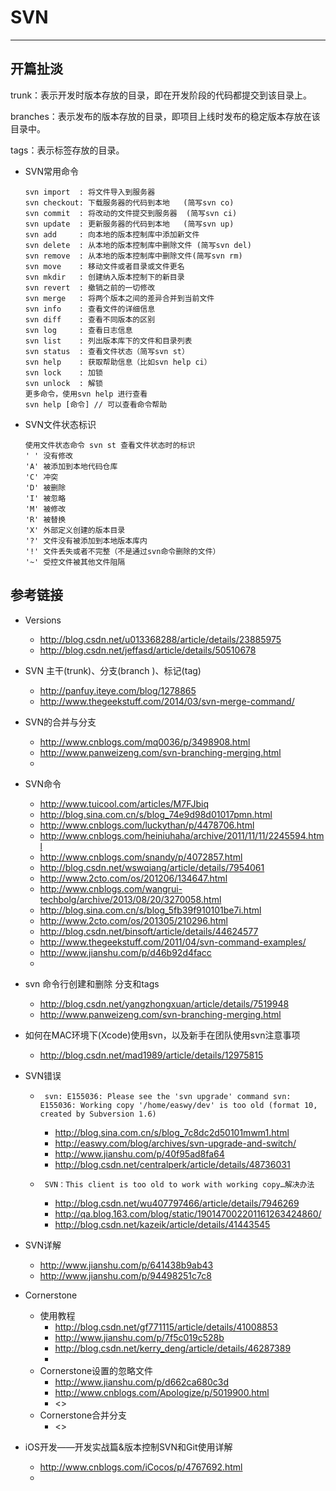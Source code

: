 # SVN
---

## 开篇扯淡

trunk：表示开发时版本存放的目录，即在开发阶段的代码都提交到该目录上。

branches：表示发布的版本存放的目录，即项目上线时发布的稳定版本存放在该目录中。

tags：表示标签存放的目录。

* SVN常用命令


  ```0bjc
  svn import  : 将文件导入到服务器
  svn checkout: 下载服务器的代码到本地   (简写svn co)
  svn commit  : 将改动的文件提交到服务器  (简写svn ci)
  svn update  : 更新服务器的代码到本地   (简写svn up)
  svn add     : 向本地的版本控制库中添加新文件
  svn delete  : 从本地的版本控制库中删除文件 (简写svn del)
  svn remove  : 从本地的版本控制库中删除文件(简写svn rm)
  svn move    : 移动文件或者目录或文件更名
  svn mkdir   : 创建纳入版本控制下的新目录
  svn revert  : 撤销之前的一切修改
  svn merge   : 将两个版本之间的差异合并到当前文件
  svn info    : 查看文件的详细信息
  svn diff    : 查看不同版本的区别
  svn log     : 查看日志信息
  svn list    : 列出版本库下的文件和目录列表
  svn status  : 查看文件状态（简写svn st）
  svn help    : 获取帮助信息（比如svn help ci）
  svn lock    : 加锁
  svn unlock  : 解锁
  更多命令，使用svn help 进行查看
  svn help [命令] // 可以查看命令帮助
  ```



* SVN文件状态标识

  ```objc
  使用文件状态命令 svn st 查看文件状态时的标识
  ' ' 没有修改
  'A' 被添加到本地代码仓库
  'C' 冲突
  'D' 被删除
  'I' 被忽略
  'M' 被修改
  'R' 被替换
  'X' 外部定义创建的版本目录
  '?' 文件没有被添加到本地版本库内
  '!' 文件丢失或者不完整（不是通过svn命令删除的文件）
  '~' 受控文件被其他文件阻隔
  ```

## 参考链接
* Versions
  - <http://blog.csdn.net/u013368288/article/details/23885975>
  - <http://blog.csdn.net/jeffasd/article/details/50510678>

* SVN 主干(trunk)、分支(branch )、标记(tag)
  - <http://panfuy.iteye.com/blog/1278865>
  - <http://www.thegeekstuff.com/2014/03/svn-merge-command/>


* SVN的合并与分支
  - <http://www.cnblogs.com/mq0036/p/3498908.html>
  - <http://www.panweizeng.com/svn-branching-merging.html>
  - 


* SVN命令
  - <http://www.tuicool.com/articles/M7FJbiq>
  - <http://blog.sina.com.cn/s/blog_74e9d98d01017pmn.html>
  - <http://www.cnblogs.com/luckythan/p/4478706.html>
  - <http://www.cnblogs.com/heiniuhaha/archive/2011/11/11/2245594.html>
  - <http://www.cnblogs.com/snandy/p/4072857.html>
  - <http://blog.csdn.net/wswqiang/article/details/7954061>
  - <http://www.2cto.com/os/201206/134647.html>
  - <http://www.cnblogs.com/wangrui-techbolg/archive/2013/08/20/3270058.html>
  - <http://blog.sina.com.cn/s/blog_5fb39f910101be7i.html>
  - <http://www.2cto.com/os/201305/210296.html>
  - <http://blog.csdn.net/binsoft/article/details/44624577>
  - <http://www.thegeekstuff.com/2011/04/svn-command-examples/>
  - <http://www.jianshu.com/p/d46b92d4facc>
  - 

* svn 命令行创建和删除 分支和tags
  - <http://blog.csdn.net/yangzhongxuan/article/details/7519948>
  - <http://www.panweizeng.com/svn-branching-merging.html>


* 如何在MAC环境下(Xcode)使用svn，以及新手在团队使用svn注意事项
  - <http://blog.csdn.net/mad1989/article/details/12975815>


* SVN错误
  - ` 
  svn: E155036: Please see the 'svn upgrade' command
svn: E155036: Working copy '/home/easwy/dev' is too old (format 10, created by Subversion 1.6)
`
    - <http://blog.sina.com.cn/s/blog_7c8dc2d50101mwm1.html>
    - <http://easwy.com/blog/archives/svn-upgrade-and-switch/>
    - <http://www.jianshu.com/p/40f95ad8fa64>
    - <http://blog.csdn.net/centralperk/article/details/48736031> 

  - ` SVN：This client is too old to work with working copy…解决办法`
    - <http://blog.csdn.net/wu407797466/article/details/7946269>
    - <http://qa.blog.163.com/blog/static/190147002201161263424860/>
    - <http://blog.csdn.net/kazeik/article/details/41443545>


* SVN详解
  - <http://www.jianshu.com/p/641438b9ab43>
  - <http://www.jianshu.com/p/94498251c7c8>


* Cornerstone
  - 使用教程
    - <http://blog.csdn.net/gf771115/article/details/41008853>
    - <http://www.jianshu.com/p/7f5c019c528b> 
    - <http://blog.csdn.net/kerry_deng/article/details/46287389>
    - 
  - Cornerstone设置的忽略文件
    - <http://www.jianshu.com/p/d662ca680c3d>
    - <http://www.cnblogs.com/Apologize/p/5019900.html>
    - <>
  - Cornerstone合并分支
    - <>

* iOS开发——开发实战篇&版本控制SVN和Git使用详解
  - <http://www.cnblogs.com/iCocos/p/4767692.html>
  - 